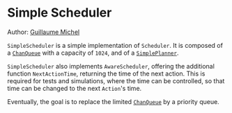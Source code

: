 # Simple Scheduler

Author: [Guillaume Michel](https://github.com/guillaumemichel)

`SimpleScheduler` is a simple implementation of `Scheduler`. It is composed of a [`ChanQueue`](../../queue/chanqueue/) with a capacity of `1024`, and of a [`SimplePlanner`](../../planner/).

`SimpleScheduler` also implements `AwareScheduler`, offering the additional function `NextActionTime`, returning the time of the next action. This is required for tests and simulations, where the time can be controlled, so that time can be changed to the next `Action`'s time.

Eventually, the goal is to replace the limited [`ChanQueue`](../../queue/chanqueue/) by a priority queue.